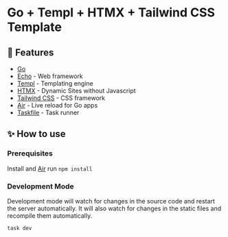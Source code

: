 # Go + Templ + HTMX + Tailwind CSS Template

## 🚀 Features
* [Go](https://golang.org/)
* [Echo](https://echo.labstack.com/) - Web framework
* [Templ](https://templ.guide) - Templating engine
* [HTMX](https://htmx.org/) - Dynamic Sites without Javascript
* [Tailwind CSS](https://tailwindcss.com/) - CSS framework
* [Air](https://github.com/cosmtrek/air) - Live reload for Go apps
* [Taskfile](https://taskfile.dev/#/) - Task runner

## ✨ How to use

### Prerequisites
Install and [Air](https://github.com/cosmtrek/air#installation)
run `npm install`

### Development Mode

Development mode will watch for changes in the source code and restart the server automatically.
It will also watch for changes in the static files and recompile them automatically.
```shell
task dev
```

